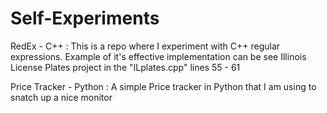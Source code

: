 # Self-Experiments
RedEx - C++ : This is a repo where I experiment with C++ regular expressions.  Example of it's effective implementation can be see Illinois License Plates project in the "ILplates.cpp" lines 55 - 61

Price Tracker - Python : A simple Price tracker in Python that I am using to snatch up a nice monitor
